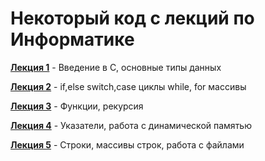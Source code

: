 # Некоторый код с лекций по Информатике

**[Лекция 1](https://github.com/ilya-edu/lecturesCodes/tree/master/lecture_1)** -  Введение в C, основные типы данных

**[Лекция 2](https://github.com/ilya-edu/lecturesCodes/tree/master/lecture_2)** -  if,else switch,case циклы while, for массивы

**[Лекция 3](https://github.com/ilya-edu/lecturesCodes/tree/master/lecture_3)** -  Функции, рекурсия

**[Лекция 4](https://github.com/ilya-edu/lecturesCodes/tree/master/lecture_4)** -  Указатели, работа с динамической памятью

**[Лекция 5](https://github.com/ilya-edu/lecturesCodes/tree/master/lecture_5)** -  Строки, массивы строк, работа с файлами

